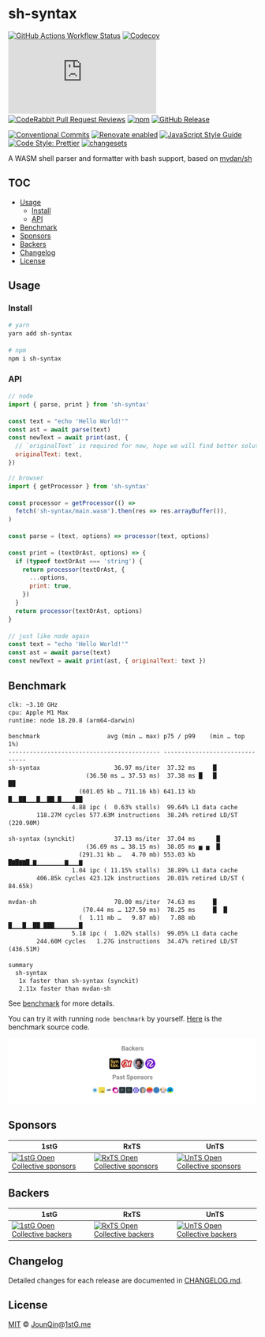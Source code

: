 # sh-syntax

[![GitHub Actions Workflow Status](https://img.shields.io/github/actions/workflow/status/un-ts/sh-syntax/ci.yml?branch=main)](https://github.com/un-ts/sh-syntax/actions/workflows/ci.yml?query=branch%3Amain)
[![Codecov](https://img.shields.io/codecov/c/github/un-ts/sh-syntax.svg)](https://codecov.io/gh/un-ts/sh-syntax)
[![type-coverage](https://img.shields.io/badge/dynamic/json.svg?label=type-coverage&prefix=%E2%89%A5&suffix=%&query=$.typeCoverage.atLeast&uri=https%3A%2F%2Fraw.githubusercontent.com%2Fun-ts%2Fsh-syntax%2Fmain%2Fpackage.json)](https://github.com/plantain-00/type-coverage)
[![CodeRabbit Pull Request Reviews](https://img.shields.io/coderabbit/prs/github/un-ts/sh-syntax)](https://coderabbit.ai)
[![npm](https://img.shields.io/npm/v/sh-syntax.svg)](https://www.npmjs.com/package/sh-syntax)
[![GitHub Release](https://img.shields.io/github/release/un-ts/sh-syntax)](https://github.com/un-ts/sh-syntax/releases)

[![Conventional Commits](https://img.shields.io/badge/conventional%20commits-1.0.0-yellow.svg)](https://conventionalcommits.org)
[![Renovate enabled](https://img.shields.io/badge/renovate-enabled-brightgreen.svg)](https://renovatebot.com)
[![JavaScript Style Guide](https://img.shields.io/badge/code_style-standard-brightgreen.svg)](https://standardjs.com)
[![Code Style: Prettier](https://img.shields.io/badge/code_style-prettier-ff69b4.svg)](https://github.com/prettier/prettier)
[![changesets](https://img.shields.io/badge/maintained%20with-changesets-176de3.svg)](https://github.com/changesets/changesets)

A WASM shell parser and formatter with bash support, based on [mvdan/sh](https://github.com/mvdan/sh)

## TOC <!-- omit in toc -->

- [Usage](#usage)
  - [Install](#install)
  - [API](#api)
- [Benchmark](#benchmark)
- [Sponsors](#sponsors)
- [Backers](#backers)
- [Changelog](#changelog)
- [License](#license)

## Usage

### Install

```sh
# yarn
yarn add sh-syntax

# npm
npm i sh-syntax
```

### API

```js
// node
import { parse, print } from 'sh-syntax'

const text = "echo 'Hello World!'"
const ast = await parse(text)
const newText = await print(ast, {
  // `originalText` is required for now, hope we will find better solution later
  originalText: text,
})
```

```js
// browser
import { getProcessor } from 'sh-syntax'

const processor = getProcessor(() =>
  fetch('sh-syntax/main.wasm').then(res => res.arrayBuffer()),
)

const parse = (text, options) => processor(text, options)

const print = (textOrAst, options) => {
  if (typeof textOrAst === 'string') {
    return processor(textOrAst, {
      ...options,
      print: true,
    })
  }
  return processor(textOrAst, options)
}

// just like node again
const text = "echo 'Hello World!'"
const ast = await parse(text)
const newText = await print(ast, { originalText: text })
```

## Benchmark

```console
clk: ~3.10 GHz
cpu: Apple M1 Max
runtime: node 18.20.8 (arm64-darwin)

benchmark                   avg (min … max) p75 / p99    (min … top 1%)
------------------------------------------- -------------------------------
sh-syntax                     36.97 ms/iter  37.32 ms     █
                      (36.50 ms … 37.53 ms)  37.38 ms █   █              ██
                    (601.05 kb … 711.16 kb) 641.13 kb █▁▁██▁▁▁█▁▁██▁█▁▁▁▁██
                  4.88 ipc (  0.63% stalls)  99.64% L1 data cache
        118.27M cycles 577.63M instructions  38.24% retired LD/ST (220.90M)

sh-syntax (synckit)           37.13 ms/iter  37.04 ms      █
                      (36.69 ms … 38.15 ms)  38.05 ms ▅ ▅  █
                    (291.31 kb …   4.70 mb) 553.03 kb █▇█▇▇█▁▇▁▁▁▁▁▁▁▁▇▁▁▁▇
                  1.04 ipc ( 11.15% stalls)  38.89% L1 data cache
        406.85k cycles 423.12k instructions  20.01% retired LD/ST ( 84.65k)

mvdan-sh                      78.00 ms/iter  74.63 ms     █
                     (70.44 ms … 127.50 ms)  78.25 ms     █  █
                    (  1.11 mb …   9.87 mb)   7.88 mb █▁▁▁█▁▁██▁███▁▁▁▁▁▁▁█
                  5.18 ipc (  1.02% stalls)  99.05% L1 data cache
        244.60M cycles   1.27G instructions  34.47% retired LD/ST (436.51M)

summary
  sh-syntax
   1x faster than sh-syntax (synckit)
   2.11x faster than mvdan-sh
```

See [benchmark](./benchmark/benchmark.txt) for more details.

You can try it with running `node benchmark` by yourself. [Here](./benchmark/index.js) is the benchmark source code.

[![Sponsors](https://raw.githubusercontent.com/1stG/static/master/sponsors.svg)](https://github.com/sponsors/JounQin)

## Sponsors

| 1stG                                                                                                                   | RxTS                                                                                                                   | UnTS                                                                                                                   |
| ---------------------------------------------------------------------------------------------------------------------- | ---------------------------------------------------------------------------------------------------------------------- | ---------------------------------------------------------------------------------------------------------------------- |
| [![1stG Open Collective sponsors](https://opencollective.com/1stG/organizations.svg)](https://opencollective.com/1stG) | [![RxTS Open Collective sponsors](https://opencollective.com/rxts/organizations.svg)](https://opencollective.com/rxts) | [![UnTS Open Collective sponsors](https://opencollective.com/unts/organizations.svg)](https://opencollective.com/unts) |

## Backers

| 1stG                                                                                                                | RxTS                                                                                                                | UnTS                                                                                                                |
| ------------------------------------------------------------------------------------------------------------------- | ------------------------------------------------------------------------------------------------------------------- | ------------------------------------------------------------------------------------------------------------------- |
| [![1stG Open Collective backers](https://opencollective.com/1stG/individuals.svg)](https://opencollective.com/1stG) | [![RxTS Open Collective backers](https://opencollective.com/rxts/individuals.svg)](https://opencollective.com/rxts) | [![UnTS Open Collective backers](https://opencollective.com/unts/individuals.svg)](https://opencollective.com/unts) |

## Changelog

Detailed changes for each release are documented in [CHANGELOG.md](./CHANGELOG.md).

## License

[MIT][] © [JounQin][]@[1stG.me][]

[1stG.me]: https://www.1stg.me
[JounQin]: https://GitHub.com/JounQin
[MIT]: http://opensource.org/licenses/MIT

